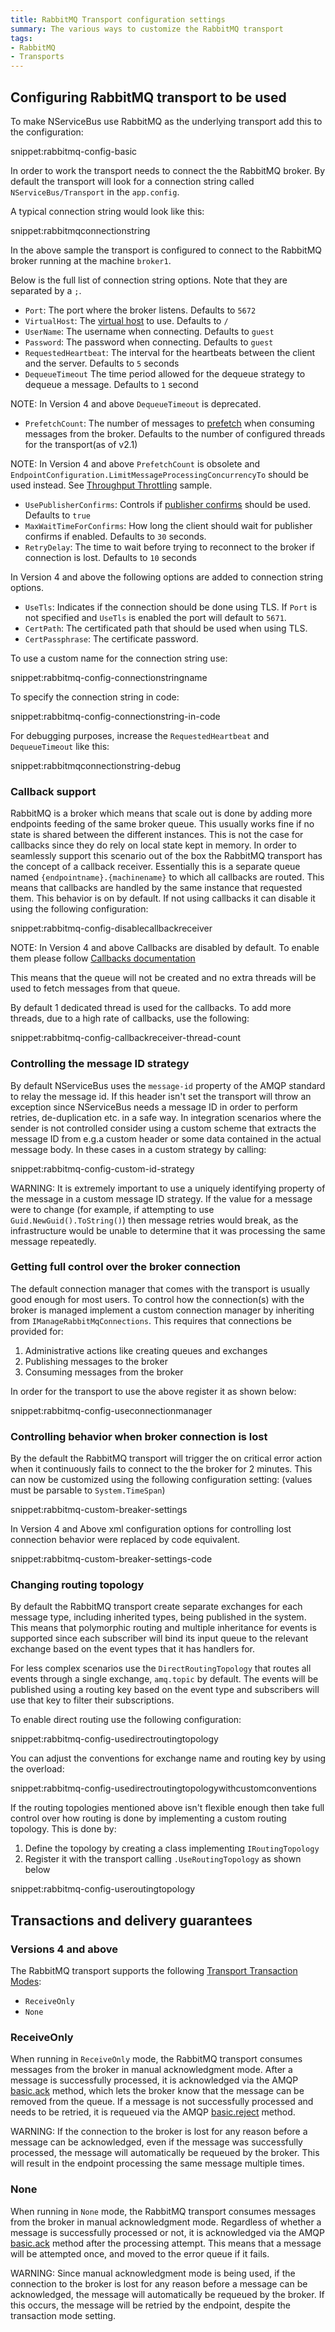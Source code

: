 ```yaml
---
title: RabbitMQ Transport configuration settings
summary: The various ways to customize the RabbitMQ transport
tags:
- RabbitMQ
- Transports
---
```


## Configuring RabbitMQ transport to be used

To make NServiceBus use RabbitMQ as the underlying transport add this to the configuration:

snippet:rabbitmq-config-basic

In order to work the transport needs to connect the the RabbitMQ broker. By default the transport will look for a connection string called `NServiceBus/Transport` in the `app.config`.

A typical connection string would look like this:

snippet:rabbitmqconnectionstring

In the above sample the transport is configured to connect to the RabbitMQ broker running at the machine `broker1`.

Below is the full list of connection string options. Note that they are separated by a `;`.

 * `Port`: The port where the broker listens. Defaults to `5672`
 * `VirtualHost`: The [virtual host](https://www.rabbitmq.com/access-control.html) to use. Defaults to `/`
 * `UserName`: The username when connecting. Defaults to `guest`
 * `Password`: The password when connecting. Defaults to `guest`
 * `RequestedHeartbeat`: The interval for the heartbeats between the client and the server. Defaults to `5` seconds
 * `DequeueTimeout` The time period allowed for the dequeue strategy to dequeue a message. Defaults to `1` second

NOTE: In Version 4 and above `DequeueTimeout` is deprecated. 

 * `PrefetchCount`: The number of messages to [prefetch](http://www.rabbitmq.com/consumer-prefetch.html) when consuming messages from the broker. Defaults to the number of configured threads for the transport(as of v2.1)

NOTE: In Version 4 and above `PrefetchCount` is obsolete and `EndpointConfiguration.LimitMessageProcessingConcurrencyTo` should be used instead. See [Throughput Throttling](/samples/throttling/) sample.

 * `UsePublisherConfirms`: Controls if [publisher confirms](https://www.rabbitmq.com/confirms.html) should be used. Defaults to `true`
 * `MaxWaitTimeForConfirms`: How long the client should wait for publisher confirms if enabled. Defaults to `30` seconds.
 * `RetryDelay`: The time to wait before trying to reconnect to the broker if connection is lost. Defaults to `10` seconds

In Version 4 and above the following options are added to connection string options.
* `UseTls`: Indicates if the connection should be done using TLS. If `Port` is not specified and `UseTls` is enabled the port will default to `5671`.
* `CertPath`: The certificated path that should be used when using TLS.
* `CertPassphrase`: The certificate password. 

To use a custom name for the connection string use:

snippet:rabbitmq-config-connectionstringname

To specify the connection string in code:

snippet:rabbitmq-config-connectionstring-in-code

For debugging purposes, increase the `RequestedHeartbeat` and `DequeueTimeout` like this:

snippet:rabbitmqconnectionstring-debug


### Callback support

RabbitMQ is a broker which means that scale out is done by adding more endpoints feeding of the same broker queue. This usually works fine if no state is shared between the different instances. This is not the case for callbacks since they do rely on local state kept in memory. In order to seamlessly support this scenario out of the box the RabbitMQ transport has the concept of a callback receiver. Essentially this is a separate queue named `{endpointname}.{machinename}` to which all callbacks are routed. This means that callbacks are handled by the same instance that requested them. This behavior is on by default. If not using callbacks it can disable it using the following configuration:

snippet:rabbitmq-config-disablecallbackreceiver

NOTE: In Version 4 and above Callbacks are disabled by default. To enable them please follow [Callbacks documentation](/nservicebus/messaging/handling-responses-on-the-client-side.md#message-routing-version-6-and-above)

This means that the queue will not be created and no extra threads will be used to fetch messages from that queue.

By default 1 dedicated thread is used for the callbacks. To add more threads, due to a high rate of callbacks, use the following:

snippet:rabbitmq-config-callbackreceiver-thread-count


### Controlling the message ID strategy

By default NServiceBus uses the `message-id` property of the AMQP standard to relay the message id. If this header isn't set the transport will throw an exception since NServiceBus needs a message ID in order to perform retries, de-duplication etc. in a safe way. In integration scenarios where the sender is not controlled consider using a custom scheme that extracts the message ID from e.g.a custom header or some data contained in the actual message body. In these cases in a custom strategy by calling:

snippet:rabbitmq-config-custom-id-strategy

WARNING: It is extremely important to use a uniquely identifying property of the message in a custom message ID strategy. If the value for a message were to change (for example, if attempting to use `Guid.NewGuid().ToString()`) then message retries would break, as the infrastructure would be unable to determine that it was processing the same message repeatedly.


### Getting full control over the broker connection

The default connection manager that comes with the transport is usually good enough for most users. To control how the connection(s) with the broker is managed implement a custom connection manager by inheriting from `IManageRabbitMqConnections`. This requires that connections be provided for:

 1. Administrative actions like creating queues and exchanges
 2. Publishing messages to the broker
 3. Consuming messages from the broker

In order for the transport to use the above register it as shown below:

snippet:rabbitmq-config-useconnectionmanager


### Controlling behavior when broker connection is lost

By the default the RabbitMQ transport will trigger the on critical error action when it continuously fails to connect to the the broker for 2 minutes. This can now be customized using the following configuration setting: (values must be parsable to `System.TimeSpan`)

snippet:rabbitmq-custom-breaker-settings

In Version 4 and Above xml configuration options for controlling lost connection behavior were replaced by code equivalent.

snippet:rabbitmq-custom-breaker-settings-code

### Changing routing topology

By default the RabbitMQ transport create separate exchanges for each message type, including inherited types, being published in the system. This means that polymorphic routing and multiple inheritance for events is supported since each subscriber will bind its input queue to the relevant exchange based on the event types that it has handlers for.

For less complex scenarios use the `DirectRoutingTopology` that routes all events through a single exchange, `amq.topic` by default. The events will be published using a routing key based on the event type and subscribers will use that key to filter their subscriptions.

To enable direct routing use the following configuration:

snippet:rabbitmq-config-usedirectroutingtopology

You can adjust the conventions for exchange name and routing key by using the overload:

snippet:rabbitmq-config-usedirectroutingtopologywithcustomconventions

If the routing topologies mentioned above isn't flexible enough then take full control over how routing is done by implementing a custom routing topology. This is done by:

 1. Define the topology by creating a class implementing `IRoutingTopology`
 1. Register it with the transport calling `.UseRoutingTopology` as shown below

snippet:rabbitmq-config-useroutingtopology

## Transactions and delivery guarantees

### Versions 4 and above

The RabbitMQ transport supports the following [Transport Transaction Modes](/nservicebus/messaging/transactions.md):

* `ReceiveOnly`
* `None`

### ReceiveOnly

When running in `ReceiveOnly` mode, the RabbitMQ transport consumes messages from the broker in manual acknowledgment mode. After a message is successfully processed, it is acknowledged via the AMQP [basic.ack](http://www.rabbitmq.com/amqp-0-9-1-quickref.html#basic.ack) method, which lets the broker know that the message can be removed from the queue. If a message is not successfully processed and needs to be retried, it is requeued via the AMQP [basic.reject](http://www.rabbitmq.com/amqp-0-9-1-quickref.html#basic.reject) method.

WARNING: If the connection to the broker is lost for any reason before a message can be acknowledged, even if the message was successfully processed, the message will automatically be requeued by the broker. This will result in the endpoint processing the same message multiple times.

### None

When running in `None` mode, the RabbitMQ transport consumes messages from the broker in manual acknowledgment mode. Regardless of whether a message is successfully processed or not, it is acknowledged via the AMQP [basic.ack](http://www.rabbitmq.com/amqp-0-9-1-quickref.html#basic.ack) method after the processing attempt. This means that a message will be attempted once, and moved to the error queue if it fails.

WARNING: Since manual acknowledgment mode is being used, if the connection to the broker is lost for any reason before a message can be acknowledged, the message will automatically be requeued by the broker. If this occurs, the message will be retried by the endpoint, despite the transaction mode setting.
